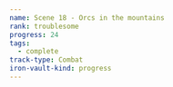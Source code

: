 ```yaml
---
name: Scene 18 - Orcs in the mountains
rank: troublesome
progress: 24
tags:
  - complete
track-type: Combat
iron-vault-kind: progress
---
```



```iron-vault-track
```

